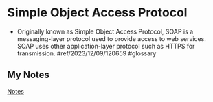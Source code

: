# Simple Object Access Protocol
- Originally known as Simple Object Access Protocol, SOAP is a messaging-layer protocol used to provide access to web services. SOAP uses other application-layer protocol such as HTTPS for transmission. #ref/2023/12/09/120659 #glossary
## My Notes
[Notes](mynotes/simple-object-access-protocol-notes.md)

